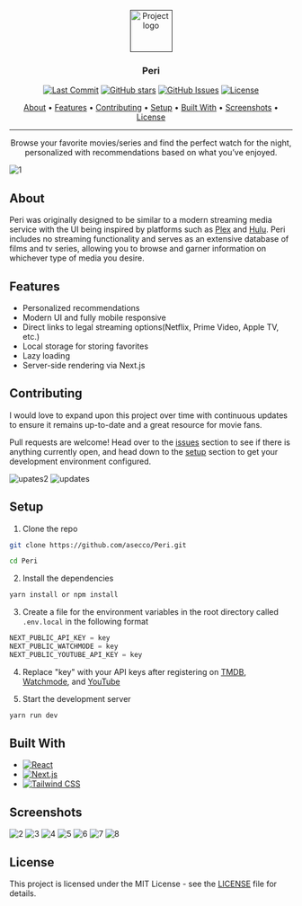 <p align="center">
  <a href="" rel="noopener">
 <img width=75px height=75px src="https://user-images.githubusercontent.com/40510223/180670733-9357d0b7-771e-4802-92f7-1d824c215543.png" alt="Project logo"></a>
</p>

<h3 align="center">Peri</h3>

<div align="center">

  [![Last Commit](https://img.shields.io/github/last-commit/asecco/Peri)](https://github.com/asecco/Peri)
  [![GitHub stars](https://badgen.net/github/stars/asecco/Peri)](https://github.com/asecco/Peri/stargazers)
  [![GitHub Issues](https://img.shields.io/github/issues/asecco/Peri.svg)](https://github.com/asecco/Peri/issues)
  [![License](https://img.shields.io/badge/license-MIT-blue.svg)](/LICENSE)

</div>

<p align="center">
  <a href="#about">About</a> •
  <a href="#features">Features</a> •
  <a href="#contributing">Contributing</a> •
  <a href="#setup">Setup</a> •
  <a href="#built-with">Built With</a> •
  <a href="#screenshots">Screenshots</a> •
  <a href="#license">License</a>
</p>

---

<p align="center"> Browse your favorite movies/series and find the perfect watch for the night, personalized with recommendations based on what you’ve enjoyed.
  <br> 
</p>

![1](https://user-images.githubusercontent.com/40510223/229329523-d26892b6-9b89-4b51-8b57-944dda56f724.png)

## About
Peri was originally designed to be similar to a modern streaming media service with the UI being inspired by platforms such as [Plex](https://www.plex.tv) and [Hulu](https://www.hulu.com). Peri includes no streaming functionality and serves as an extensive database of films and tv series, allowing you to browse and garner information on whichever type of media you desire.

## Features
- Personalized recommendations
- Modern UI and fully mobile responsive
- Direct links to legal streaming options(Netflix, Prime Video, Apple TV, etc.)
- Local storage for storing favorites
- Lazy loading
- Server-side rendering via Next.js

## Contributing
I would love to expand upon this project over time with continuous updates to ensure it remains up-to-date and a great resource for movie fans.

Pull requests are welcome! Head over to the [issues](https://github.com/asecco/Peri/issues) section to see if there is anything currently open, and head down to the [setup](#setup) section to get your development environment configured.

![upates2](https://user-images.githubusercontent.com/40510223/184010219-96e98fde-8f7e-4383-8fac-f25b2f914d0f.gif)
![updates](https://user-images.githubusercontent.com/40510223/184007866-240f831c-6d52-43b5-8414-b5c1f93f0aa0.gif)

## Setup
1. Clone the repo
```sh
git clone https://github.com/asecco/Peri.git
```
```sh
cd Peri
```

2. Install the dependencies
```sh
yarn install or npm install
```

3. Create a file for the environment variables in the root directory called `.env.local` in the following format
```js
NEXT_PUBLIC_API_KEY = key
NEXT_PUBLIC_WATCHMODE = key
NEXT_PUBLIC_YOUTUBE_API_KEY = key
```

4. Replace "key" with your API keys after registering on [TMDB](https://www.themoviedb.org/documentation/api), [Watchmode](https://api.watchmode.com), and [YouTube](https://developers.google.com/youtube/v3/getting-started)

5. Start the development server
```sh
yarn run dev
```

## Built With
- [![React](https://img.shields.io/badge/React-20232A?style=for-the-badge&logo=react&logoColor=61DAFB)](https://reactjs.org)
- [![Next.js](https://img.shields.io/badge/next.js-000000?style=for-the-badge&logo=nextdotjs&logoColor=white)](https://nextjs.org)
- [![Tailwind CSS](https://img.shields.io/badge/tailwindcss-%2338B2AC.svg?style=for-the-badge&logo=tailwind-css&logoColor=white)](https://tailwindcss.com)

## Screenshots
![2](https://user-images.githubusercontent.com/40510223/183317859-df3c7836-9205-4c9f-9958-193198b2b748.png)
![3](https://user-images.githubusercontent.com/40510223/184006853-ee9cca16-1640-4af2-a6e6-1734f4de1cc5.png)
![4](https://user-images.githubusercontent.com/40510223/183317876-81a41ca4-ca5d-485d-b38c-7082de656660.png)
![5](https://user-images.githubusercontent.com/40510223/184006885-829e79eb-c51e-436d-b368-e3e85741e42e.png)
![6](https://user-images.githubusercontent.com/40510223/229385353-342014fc-fbce-4788-ba5e-f96d05a227cc.png)
![7](https://user-images.githubusercontent.com/40510223/183317881-c23ebeba-65e8-4a34-b3b8-ab3739f5d15c.png)
![8](https://user-images.githubusercontent.com/40510223/183317882-ecf9766e-fe4b-4a36-959f-a686177f69f2.png)

## License
This project is licensed under the MIT License - see the [LICENSE](LICENSE) file for details.
